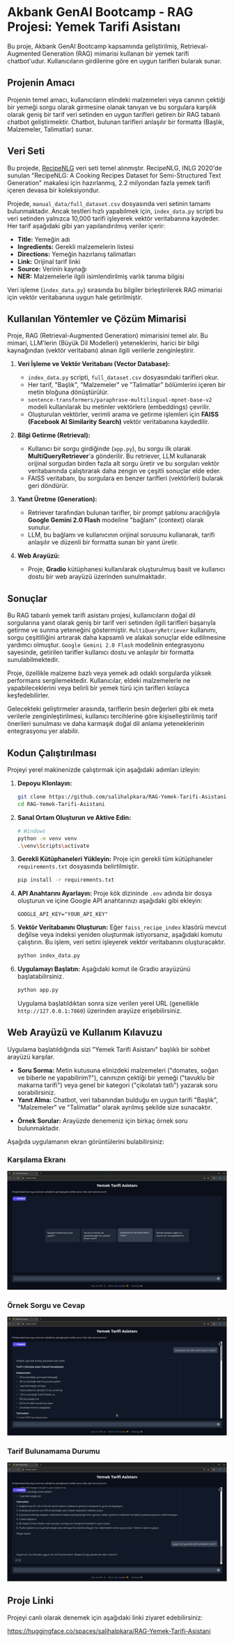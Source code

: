 # Akbank GenAI Bootcamp - RAG Projesi: Yemek Tarifi Asistanı

Bu proje, Akbank GenAI Bootcamp kapsamında geliştirilmiş, Retrieval-Augmented Generation (RAG) mimarisi kullanan bir yemek tarifi chatbot'udur. Kullanıcıların girdilerine göre en uygun tarifleri bularak sunar.

## Projenin Amacı

Projenin temel amacı, kullanıcıların elindeki malzemeleri veya canının çektiği bir yemeği sorgu olarak girmesine olanak tanıyan ve bu sorgulara karşılık olarak geniş bir tarif veri setinden en uygun tarifleri getiren bir RAG tabanlı chatbot geliştirmektir. Chatbot, bulunan tarifleri anlaşılır bir formatta (Başlık, Malzemeler, Talimatlar) sunar.

## Veri Seti

Bu projede, [RecipeNLG](https://github.com/Glorf/recipenlg) veri seti temel alınmıştır. RecipeNLG, INLG 2020'de sunulan "RecipeNLG: A Cooking Recipes Dataset for Semi-Structured Text Generation" makalesi için hazırlanmış, 2.2 milyondan fazla yemek tarifi içeren devasa bir koleksiyondur.

Projede, `manual_data/full_dataset.csv` dosyasında veri setinin tamamı bulunmaktadır. Ancak testleri hızlı yapabilmek için, `index_data.py` scripti bu veri setinden yalnızca 10,000 tarifi işleyerek vektör veritabanına kaydeder. Her tarif aşağıdaki gibi yarı yapılandırılmış veriler içerir:

- **Title:** Yemeğin adı
- **Ingredients:** Gerekli malzemelerin listesi
- **Directions:** Yemeğin hazırlanış talimatları
- **Link:** Orijinal tarif linki
- **Source:** Verinin kaynağı
- **NER:** Malzemelerle ilgili isimlendirilmiş varlık tanıma bilgisi

Veri işleme (`index_data.py`) sırasında bu bilgiler birleştirilerek RAG mimarisi için vektör veritabanına uygun hale getirilmiştir.

## Kullanılan Yöntemler ve Çözüm Mimarisi

Proje, RAG (Retrieval-Augmented Generation) mimarisini temel alır. Bu mimari, LLM'lerin (Büyük Dil Modelleri) yeteneklerini, harici bir bilgi kaynağından (vektör veritabanı) alınan ilgili verilerle zenginleştirir.

1.  **Veri İşleme ve Vektör Veritabanı (Vector Database):**

    - `index_data.py` scripti, `full_dataset.csv` dosyasındaki tarifleri okur.
    - Her tarif, "Başlık", "Malzemeler" ve "Talimatlar" bölümlerini içeren bir metin bloğuna dönüştürülür.
    - `sentence-transformers/paraphrase-multilingual-mpnet-base-v2` modeli kullanılarak bu metinler vektörlere (embeddings) çevrilir.
    - Oluşturulan vektörler, verimli arama ve getirme işlemleri için **FAISS (Facebook AI Similarity Search)** vektör veritabanına kaydedilir.

2.  **Bilgi Getirme (Retrieval):**

    - Kullanıcı bir sorgu girdiğinde (`app.py`), bu sorgu ilk olarak **MultiQueryRetriever**'a gönderilir. Bu retriever, LLM kullanarak orijinal sorgudan birden fazla alt sorgu üretir ve bu sorguları vektör veritabanında çalıştırarak daha zengin ve çeşitli sonuçlar elde eder.
    - FAISS veritabanı, bu sorgulara en benzer tarifleri (vektörleri) bularak geri döndürür.

3.  **Yanıt Üretme (Generation):**

    - Retriever tarafından bulunan tarifler, bir prompt şablonu aracılığıyla **Google Gemini 2.0 Flash** modeline "bağlam" (context) olarak sunulur.
    - LLM, bu bağlamı ve kullanıcının orijinal sorusunu kullanarak, tarifi anlaşılır ve düzenli bir formatta sunan bir yanıt üretir.

4.  **Web Arayüzü:**
    - Proje, **Gradio** kütüphanesi kullanılarak oluşturulmuş basit ve kullanıcı dostu bir web arayüzü üzerinden sunulmaktadır.

## Sonuçlar

Bu RAG tabanlı yemek tarifi asistanı projesi, kullanıcıların doğal dil sorgularına yanıt olarak geniş bir tarif veri setinden ilgili tarifleri başarıyla getirme ve sunma yeteneğini göstermiştir. `MultiQueryRetriever` kullanımı, sorgu çeşitliliğini artırarak daha kapsamlı ve alakalı sonuçlar elde edilmesine yardımcı olmuştur. `Google Gemini 2.0 Flash` modelinin entegrasyonu sayesinde, getirilen tarifler kullanıcı dostu ve anlaşılır bir formatta sunulabilmektedir.

Proje, özellikle malzeme bazlı veya yemek adı odaklı sorgularda yüksek performans sergilemektedir. Kullanıcılar, eldeki malzemelerle ne yapabileceklerini veya belirli bir yemek türü için tarifleri kolayca keşfedebilirler.

Gelecekteki geliştirmeler arasında, tariflerin besin değerleri gibi ek meta verilerle zenginleştirilmesi, kullanıcı tercihlerine göre kişiselleştirilmiş tarif önerileri sunulması ve daha karmaşık doğal dil anlama yeteneklerinin entegrasyonu yer alabilir.

## Kodun Çalıştırılması

Projeyi yerel makinenizde çalıştırmak için aşağıdaki adımları izleyin:

1.  **Depoyu Klonlayın:**

    ```bash
    git clone https://github.com/salihalpkara/RAG-Yemek-Tarifi-Asistani
    cd RAG-Yemek-Tarifi-Asistani
    ```

2.  **Sanal Ortam Oluşturun ve Aktive Edin:**

    ```bash
    # Windows
    python -m venv venv
    .\venv\Scripts\activate
    ```

3.  **Gerekli Kütüphaneleri Yükleyin:**
    Proje için gerekli tüm kütüphaneler `requirements.txt` dosyasında belirtilmiştir.

    ```bash
    pip install -r requirements.txt
    ```

4.  **API Anahtarını Ayarlayın:**
    Proje kök dizininde `.env` adında bir dosya oluşturun ve içine Google API anahtarınızı aşağıdaki gibi ekleyin:

    ```
    GOOGLE_API_KEY="YOUR_API_KEY"
    ```

5.  **Vektör Veritabanını Oluşturun:**
    Eğer `faiss_recipe_index` klasörü mevcut değilse veya indeksi yeniden oluşturmak istiyorsanız, aşağıdaki komutu çalıştırın. Bu işlem, veri setini işleyerek vektör veritabanını oluşturacaktır.

    ```bash
    python index_data.py
    ```

6.  **Uygulamayı Başlatın:**
    Aşağıdaki komut ile Gradio arayüzünü başlatabilirsiniz.
    ```bash
    python app.py
    ```
    Uygulama başlatıldıktan sonra size verilen yerel URL (genellikle `http://127.0.0.1:7860`) üzerinden arayüze erişebilirsiniz.

## Web Arayüzü ve Kullanım Kılavuzu

Uygulama başlatıldığında sizi "Yemek Tarifi Asistanı" başlıklı bir sohbet arayüzü karşılar.

- **Soru Sorma:** Metin kutusuna elinizdeki malzemeleri ("domates, soğan ve biberle ne yapabilirim?"), canınızın çektiği bir yemeği ("tavuklu bir makarna tarifi") veya genel bir kategori ("çikolatalı tatlı") yazarak soru sorabilirsiniz.
- **Yanıt Alma:** Chatbot, veri tabanından bulduğu en uygun tarifi "Başlık", "Malzemeler" ve "Talimatlar" olarak ayrılmış şekilde size sunacaktır.

* **Örnek Sorular:** Arayüzde denemeniz için birkaç örnek soru bulunmaktadır.

Aşağıda uygulamanın ekran görüntülerini bulabilirsiniz:

### Karşılama Ekranı

![Chatbot Karşılama Ekranı](screenshots/chat_interface.png)

### Örnek Sorgu ve Cevap

![Örnek Sorgu ve Cevap](screenshots/query_response.png)

### Tarif Bulunamama Durumu

![Tarif Bulunamama Durumu](screenshots/query_response_fail.png)

## Proje Linki

Projeyi canlı olarak denemek için aşağıdaki linki ziyaret edebilirsiniz:

https://huggingface.co/spaces/salihalpkara/RAG-Yemek-Tarifi-Asistani